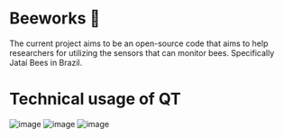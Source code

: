 # Beeworks 🐝
The current project aims to be an open-source code that aims to help researchers for utilizing the sensors that can monitor bees. Specifically Jataí Bees in Brazil.  

# Technical usage of QT 
![image](https://github.com/Vallit0/Beeworks/assets/79114580/83e7c699-3b2f-4a19-b66c-879dcefc37f4)
![image](https://github.com/Vallit0/Beeworks/assets/79114580/24380739-dd65-441d-b646-164fe01cf875)
![image](https://github.com/Vallit0/Beeworks/assets/79114580/3bf65ac9-683d-43a5-abaa-1469ee468264)
